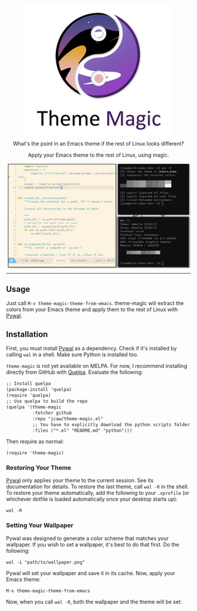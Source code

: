 <p align="center">
          <img align="center" src="media/logo.png" alt="theme-magic logo" />
</p>

<p align="center">
          What's the point in an Emacs theme if the rest of Linux looks different?
</p>

<p align="center">
          Apply your Emacs theme to the rest of Linux, using magic.
</p>

<p align="center">
          <!-- TODO: Record demo -->
          <img align="center" src="media/theming-linux-demo.gif" alt="Demonstration of applying the theme to Linux with theme-magic" />
</p>

---

## Usage

Just call `M-x theme-magic-theme-from-emacs`. theme-magic will extract the colors from your Emacs theme and apply them to the rest of Linux with [Pywal](https://github.com/dylanaraps/pywal).

## Installation

First, you must install [Pywal](https://github.com/dylanaraps/pywal) as a dependency. Check if it's installed by calling `wal` in a shell. Make sure Python is installed too.

`theme-magic` is not yet available on MELPA. For now, I recommend installing directly from GitHub with [Quelpa](https://framagit.org/steckerhalter/quelpa). Evaluate the following:
```emacs-lisp
;; Install quelpa
(package-install 'quelpa)
(require 'quelpa)
;; Use quelpa to build the repo
(quelpa '(theme-magic
          :fetcher github
          :repo "jcaw/theme-magic.el"
          ;; You have to explicitly download the python scripts folder
          :files ("*.el" "README.md" "python")))
```

Then require as normal:
```emacs-lisp
(require 'theme-magic)
```

### Restoring Your Theme

[Pywal](https://github.com/dylanaraps/pywal) only applies your theme to the current session. See its documentation for details. To restore the last theme, call `wal -R` in the shell. To restore your theme automatically, add the following to your `.xprofile` (or whichever dotfile is loaded automatically once your desktop starts up):

```shell
wal -R
```

### Setting Your Wallpaper

Pywal was designed to generate a color scheme that matches your wallpaper. If you wish to set a wallpaper, it's best to do that first. Do the following:

```shell
wal -i "path/to/wallpaper.png"
```

Pywal will set your wallpaper and save it in its cache. Now, apply your Emacs theme:

```
M-x theme-magic-theme-from-emacs
```

Now, when you call `wal -R`, both the wallpaper and the theme will be set.

